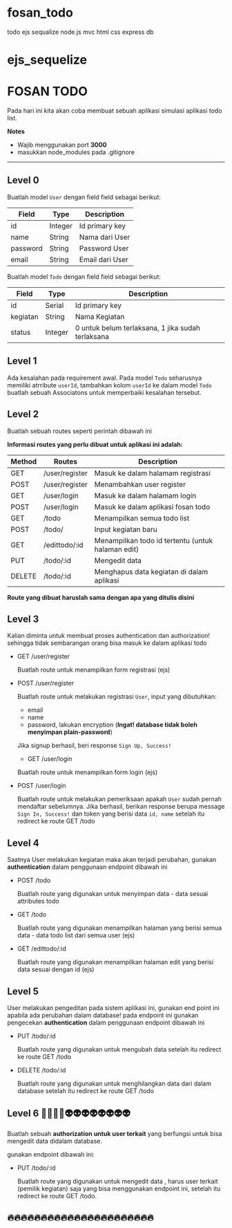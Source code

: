 # fosan_todo
todo ejs sequalize node.js mvc html css express db

# ejs_sequelize
# FOSAN TODO


Pada hari ini kita akan coba membuat sebuah aplikasi simulasi aplikasi todo list.

**Notes**

- Wajib menggunakan port **3000**
- masukkan node_modules pada .gitignore

---

## Level 0

Buatlah model `User` dengan field field sebagai berikut:

| Field    | Type   | Description                      |
| -------- | ------ | -------------------------------- |
| id       | Integer| Id primary key                   |
| name     | String | Nama dari User                   |
| password | String | Password User                    |
| email    | String | Email dari User                  |

Buatlah model  `Todo` dengan field field sebagai berikut:

| Field     | Type    | Description                                                  |
| --------- | ------- | ------------------------------------------------------------ |
| id        | Serial  | Id primary key                                               |
| kegiatan  | String  | Nama Kegiatan                                                |
| status    | Integer | 0 untuk belum terlaksana, 1 jika sudah terlaksana            |


## Level 1

Ada kesalahan pada requirement awal. Pada model `Todo` seharusnya memiliki atrribute `userId`, tambahkan kolom `userId` ke dalam model `Todo` buatlah sebuah Associatons untuk memperbaiki kesalahan tersebut.


## Level 2

Buatlah sebuah routes seperti perintah dibawah ini

**Informasi routes yang perlu dibuat untuk aplikasi ini adalah:**

| Method | Routes                 | Description                                       |
| ------ | ---------------------- | ------------------------------------------------- |
| GET    | /user/register         | Masuk ke dalam halamam registrasi                 |
| POST   | /user/register         | Menambahkan user register                         |
| GET    | /user/login            | Masuk ke dalam halamam login                      |
| POST   | /user/login            | Masuk ke dalam aplikasi fosan todo                |
| GET    | /todo                  | Menampilkan semua todo list                       |
| POST   | /todo/                 | Input kegiatan baru                               |
| GET    | /edittodo/:id          | Menampilkan todo id tertentu (untuk halaman edit) |
| PUT    | /todo/:id              | Mengedit data                                     |
| DELETE | /todo/:id              | Menghapus data kegiatan di dalam aplikasi         |

**Route yang dibuat haruslah sama dengan apa yang ditulis disini**

## Level 3

Kalian diminta untuk membuat proses authentication dan authorization! sehingga tidak sembarangan orang bisa masuk ke dalam aplikasi todo

- GET /user/register
  
  Buatlah route untuk menampilkan form registrasi (ejs)

- POST /user/register

  Buatlah route untuk melakukan registrasi `User`, input yang dibutuhkan:

  - email
  - name
  - password, lakukan encryption (**Ingat! database tidak boleh menyimpan plain-password**)

  Jika signup berhasil, beri response `Sign Up, Success!`
  
  - GET /user/login
  
  Buatlah route untuk menampilkan form login (ejs)

- POST /user/login

  Buatlah route untuk melakukan pemeriksaan apakah `User` sudah pernah mendaftar sebelumnya. Jika berhasil, berikan response berupa message `Sign In, Success!` dan token yang berisi data `id, name` setelah itu redirect ke route GET /todo

## Level 4

Saatnya User melakukan kegiatan maka akan terjadi perubahan, gunakan  **authentication** dalam penggunaan endpoint dibawah ini

- POST /todo

  Buatlah route yang digunakan untuk menyimpan data - data sesuai attributes todo 

- GET /todo

  Buatlah route yang digunakan menampilkan halaman yang berisi semua data - data todo list dari semua user (ejs)

- GET /edittodo/:id

  Buatlah route yang digunakan menampilkan halaman edit yang berisi data sesuai dengan id (ejs)

## Level 5

User melakukan pengeditan pada sistem aplikasi ini, gunakan end point ini apabila ada perubahan dalam database! pada endpoint ini gunakan pengecekan **authentication** dalam penggunaan endpoint dibawah ini

- PUT /todo/:id

  Buatlah route yang digunakan untuk mengubah data setelah itu redirect ke route GET /todo

- DELETE /todo/:id

  Buatlah route yang digunakan untuk menghilangkan data dari dalam database setelah itu redirect ke route GET /todo



## Level 6 :rocket::rocket::rocket::rocket::alien::alien::alien::alien::alien::alien::alien::alien:

Buatlah sebuah **authorization untuk user terkait**  yang berfungsi untuk bisa mengedit data didalam database. 

gunakan endpoint dibawah ini:

- PUT /todo/:id

  Buatlah route yang digunakan untuk mengedit data , harus user terkait (pemilik kegiatan) saja yang bisa menggunakan endpoint ini, setelah itu redirect ke route GET /todo.



## :fire::fire::fire::fire::fire::fire::fire::fire::fire::fire::fire::fire::fire::fire::fire::fire::fire::fire::fire::fire::fire::fire:

